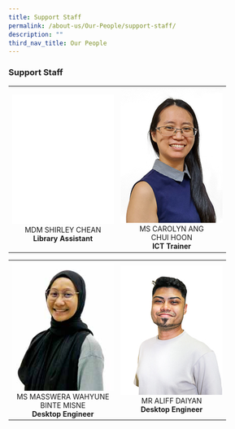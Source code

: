 ```yaml
---
title: Support Staff
permalink: /about-us/Our-People/support-staff/
description: ""
third_nav_title: Our People
---
```

### **Support Staff**

<table>
	<tbody>
		<tr>
			<td style="width: 200px;">
				<div style="text-align: center;">
					<img src="/images/About Us/Our People/blank-200px.png" style="width:200px"><br>
					MDM SHIRLEY CHEAN<br>
					<b>Library Assistant</b>
				</div>
			</td>
			<td style="width: 200px;">
				<div style="text-align: center; width: 200px;">
					<img src="/images/About Us/Our People/MS CAROLYN ANG CHUI HOON-200px.jpg" style="width:200px">
					MS CAROLYN ANG<br>CHUI HOON<br>
					<b>ICT Trainer</b>
				</div>
			</td>
		</tr>
	</tbody>
</table>

<table>
	<tbody>
		<tr>
			<td style="width: 200px;">
				<div style="text-align: center;">
					<img src="/images/About Us/Our People/MS MASSWERA WAHYUNE BINTE MISNE-200px.jpeg" style="width:200px">
					MS MASSWERA WAHYUNE BINTE MISNE<br>
					<b>Desktop Engineer</b>
				</div>
			</td>
			<td style="width: 200px;">
				<div style="text-align: center; width: 200px;">
					<img src="/images/About Us/Our People/MR ALIFF DAIYAN-200px.jpg" style="width:200px">
					MR ALIFF DAIYAN<br>
					<b>Desktop Engineer</b>
				</div>
			</td>
		</tr>
	</tbody>
</table>